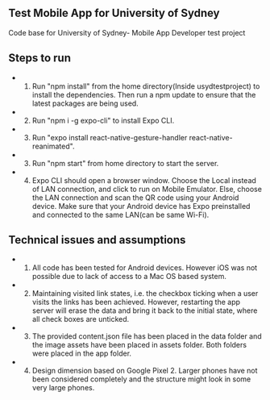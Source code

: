 ## Test Mobile App for University of Sydney ##

Code base for University of Sydney- Mobile App Developer test project

## Steps to run

- 1. Run "npm install" from the home directory(Inside usydtestproject) to install the dependencies. Then run a npm update to ensure that the latest packages are being used.
- 2. Run "npm i -g expo-cli" to install Expo CLI.
- 3. Run "expo install react-native-gesture-handler react-native-reanimated".
- 3. Run "npm start" from home directory to start the server.
- 4. Expo CLI should open a browser window. Choose the Local instead of LAN connection, and click to run on Mobile Emulator. Else, choose the LAN connection and scan the QR code using your Android device. Make sure that your Android device has Expo preinstalled and connected to the same LAN(can be same Wi-Fi).

## Technical issues and assumptions

- 1. All code has been tested for Android devices. However iOS was not possible due to lack of access to a Mac OS based system.
- 2. Maintaining visited link states, i.e. the checkbox ticking when a user visits the links has been achieved. However, restarting the app server will erase the data and bring it back to the initial state, where all check boxes are unticked.
- 3. The provided content.json file has been placed in the data folder and the image assets have been placed in assets folder. Both folders were placed in the app folder.
- 4. Design dimension based on Google Pixel 2. Larger phones have not been considered completely and the structure might look in some very large phones. 

